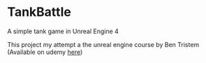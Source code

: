 # TankBattle
A simple tank game in Unreal Engine 4

This project my attempt a the unreal engine course by Ben Tristem
(Available on udemy [here](https://www.udemy.com/unrealcourse/learn/v4/overview))
